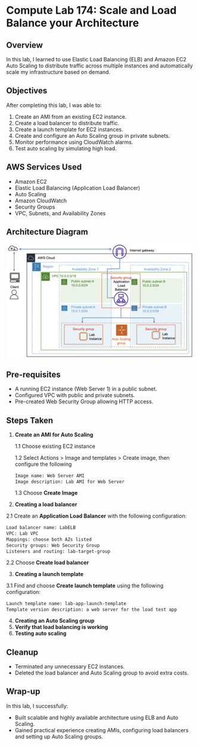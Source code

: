 # Compute Lab 174: Scale and Load Balance your Architecture

## Overview
In this lab, I learned to use Elastic Load Balancing (ELB) and Amazon EC2 Auto Scaling to distribute traffic across multiple instances and automatically scale my infrastructure based on demand.  

## Objectives
After completing this lab, I was able to:  
1. Create an AMI from an existing EC2 instance.  
2. Create a load balancer to distribute traffic.  
3. Create a launch template for EC2 instances.  
4. Create and configure an Auto Scaling group in private subnets.  
5. Monitor performance using CloudWatch alarms.  
6. Test auto scaling by simulating high load.  

## AWS Services Used
- Amazon EC2  
- Elastic Load Balancing (Application Load Balancer)  
- Auto Scaling  
- Amazon CloudWatch  
- Security Groups  
- VPC, Subnets, and Availability Zones  

## Architecture Diagram
<img src="./FinalArchitecture.png" alt="Architecture diagram showing interaction between services." width="800"/>

## Pre-requisites
- A running EC2 instance (Web Server 1) in a public subnet.  
- Configured VPC with public and private subnets.  
- Pre-created Web Security Group allowing HTTP access.  

## Steps Taken
   1. **Create an AMI for Auto Scaling**

      1.1 Choose existing EC2 instance

      1.2 Select Actions > Image and templates > Create image, then configure the following
      ```
      Image name: Web Server AMI
      Image description: Lab AMI for Web Server
      ```
      1.3 Choose **Create Image**

   2. **Creating a load balancer**
   
   2.1  Create an **Application Load Balancer** with the following configuration:
   ```
   Load balancer name: LabELB
   VPC: Lab VPC
   Mappings: choose both AZs listed
   Security groups: Web Security Group
   Listeners and routing: lab-target-group
   ```
   2.2 Choose **Create load balancer**

   3. **Creating a launch template**

   3.1 Find and choose **Create launch template** using the following configuration:
   ```
   Launch template name: lab-app-launch-template
   Template version description: a web server for the load test app
   
   ```

   4. **Creating an Auto Scaling group**
   5. **Verify that load balancing is working**
   6. **Testing auto scaling**

## Cleanup
- Terminated any unnecessary EC2 instances.  
- Deleted the load balancer and Auto Scaling group to avoid extra costs.  

## Wrap-up
In this lab, I successfully:
- Built scalable and highly available architecture using ELB and Auto Scaling.
- Gained practical experience creating AMIs, configuring load balancers and setting up Auto Scaling groups.
